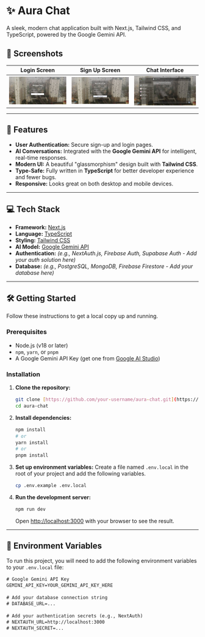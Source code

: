 # ✨ Aura Chat

A sleek, modern chat application built with Next.js, Tailwind CSS, and TypeScript, powered by the Google Gemini API.

## 📸 Screenshots

| Login Screen | Sign Up Screen | Chat Interface |
| :---: | :---: | :---: |
| ![Aura Chat Login Screen](assets/login.png) | ![Aura Chat Sign Up Screen](assets/signup.png) | ![Aura Chat Interface](assets/chat.png) |

---

## 🚀 Features

* **User Authentication:** Secure sign-up and login pages.
* **AI Conversations:** Integrated with the **Google Gemini API** for intelligent, real-time responses.
* **Modern UI:** A beautiful "glassmorphism" design built with **Tailwind CSS**.
* **Type-Safe:** Fully written in **TypeScript** for better developer experience and fewer bugs.
* **Responsive:** Looks great on both desktop and mobile devices.

---

## 💻 Tech Stack

* **Framework:** [Next.js](https://nextjs.org/)
* **Language:** [TypeScript](https://www.typescriptlang.org/)
* **Styling:** [Tailwind CSS](https://tailwindcss.com/)
* **AI Model:** [Google Gemini API](https://ai.google.dev/)
* **Authentication:** *(e.g., NextAuth.js, Firebase Auth, Supabase Auth - Add your auth solution here)*
* **Database:** *(e.g., PostgreSQL, MongoDB, Firebase Firestore - Add your database here)*

---

## 🛠️ Getting Started

Follow these instructions to get a local copy up and running.

### Prerequisites

* Node.js (v18 or later)
* `npm`, `yarn`, or `pnpm`
* A Google Gemini API Key (get one from [Google AI Studio](https://ai.google.dev/))

### Installation

1.  **Clone the repository:**
    ```sh
    git clone [https://github.com/your-username/aura-chat.git](https://github.com/your-username/aura-chat.git)
    cd aura-chat
    ```

2.  **Install dependencies:**
    ```sh
    npm install
    # or
    yarn install
    # or
    pnpm install
    ```

3.  **Set up environment variables:**
    Create a file named `.env.local` in the root of your project and add the following variables.
    ```sh
    cp .env.example .env.local
    ```

4.  **Run the development server:**
    ```sh
    npm run dev
    ```
    Open [http://localhost:3000](http://localhost:3000) with your browser to see the result.

---

## 🔑 Environment Variables

To run this project, you will need to add the following environment variables to your `.env.local` file:

```dotenv
# Google Gemini API Key
GEMINI_API_KEY=YOUR_GEMINI_API_KEY_HERE

# Add your database connection string
# DATABASE_URL=...

# Add your authentication secrets (e.g., NextAuth)
# NEXTAUTH_URL=http://localhost:3000
# NEXTAUTH_SECRET=...